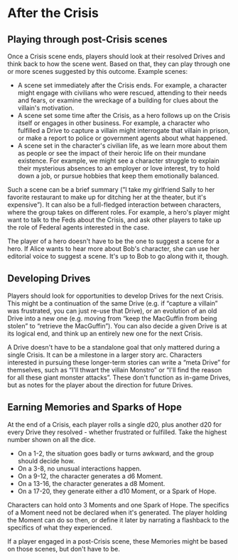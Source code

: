 # After the Crisis

## Playing through post-Crisis scenes

Once a Crisis scene ends, players should look at their resolved Drives and think back to how the scene went. Based on that, they can play through one or more scenes suggested by this outcome. Example scenes:

- A scene set immediately after the Crisis ends. For example, a character might engage with civilians who were rescued, attending to their needs and fears, or examine the wreckage of a building for clues about the villain's motivation.
- A scene set some time after the Crisis, as a hero follows up on the Crisis itself or engages in other business. For example, a character who fulfilled a Drive to capture a villain might interrogate that villain in prison, or make a report to police or government agents about what happened.
- A scene set in the character's civilian life, as we learn more about them as people or see the impact of their heroic life on their mundane existence. For example, we might see a character struggle to explain their mysterious absences to an employer or love interest, try to hold down a job, or pursue hobbies that keep them emotionally balanced.

Such a scene can be a brief summary (”I take my girlfriend Sally to her favorite restaurant to make up for ditching her at the theater, but it's expensive”). It can also be a full-fledged interaction between characters, where the group takes on different roles. For example, a hero's player might want to talk to the Feds about the Crisis, and ask other players to take up the role of Federal agents interested in the case.

The player of a hero doesn't have to be the one to suggest a scene for a hero. If Alice wants to hear more about Bob's character, she can use her editorial voice to suggest a scene. It's up to Bob to go along with it, though.

## Developing Drives

Players should look for opportunities to develop Drives for the next Crisis. This might be a continuation of the same Drive (e.g. if “capture a villain” was frustrated, you can just re-use that Drive), or an evolution of an old Drive into a new one (e.g. moving from “keep the MacGuffin from being stolen” to “retrieve the MacGuffin”). You can also decide a given Drive is at its logical end, and think up an entirely new one for the next Crisis.

A Drive doesn't have to be a standalone goal that only mattered during a single Crisis. It can be a milestone in a larger story arc. Characters interested in pursuing these longer-term stories can write a “meta Drive” for themselves, such as “I'll thwart the villain Monstro” or “I'll find the reason for all these giant monster attacks”. These don't function as in-game Drives, but as notes for the player about the direction for future Drives.

## Earning Memories and Sparks of Hope

At the end of a Crisis, each player rolls a single d20, plus another d20 for every Drive they resolved - whether frustrated or fulfilled. Take the highest number shown on all the dice.

- On a 1-2, the situation goes badly or turns awkward, and the group should decide how.
- On a 3-8, no unusual interactions happen.
- On a 9-12, the character generates a d6 Moment.
- On a 13-16, the character generates a d8 Moment.
- On a 17-20, they generate either a d10 Moment, or a Spark of Hope.

Characters can hold onto 3 Moments and one Spark of Hope. The specifics of a Moment need not be declared when it's generated. The player holding the Moment can do so then, or define it later by narrating a flashback to the specifics of what they experienced.

If a player engaged in a post-Crisis scene, these Memories might be based on those scenes, but don't have to be.